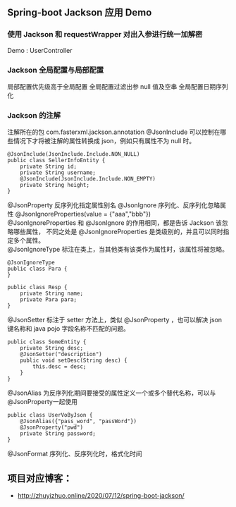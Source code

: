 ## Spring-boot Jackson 应用 Demo 

### 使用 Jackson 和 requestWrapper 对出入参进行统一加解密
Demo : UserController

### Jackson 全局配置与局部配置
局部配置优先级高于全局配置 
全局配置过滤出参 null 值及空串
全局配置日期序列化

### Jackson 的注解
注解所在的包 com.fasterxml.jackson.annotation
@JsonInclude
可以控制在哪些情况下才将被注解的属性转换成 json，例如只有属性不为 null 时。
```
@JsonInclude(JsonInclude.Include.NON_NULL)
public class SellerInfoEntity {
    private String id;
    private String username;
    @JsonInclude(JsonInclude.Include.NON_EMPTY)
    private String height;
}
```
@JsonProperty 反序列化指定属性别名
@JsonIgnore 序列化、反序列化忽略属性
@JsonIgnoreProperties(value = {"aaa","bbb"})  
    @JsonIgnoreProperties 和 @JsonIgnore 的作用相同，都是告诉 Jackson 该忽略哪些属性，
    不同之处是 @JsonIgnoreProperties 是类级别的，并且可以同时指定多个属性。                                                               
@JsonIgnoreType 标注在类上，当其他类有该类作为属性时，该属性将被忽略。
```
@JsonIgnoreType
public class Para {
}

public class Resp {
    private String name;
    private Para para;
}
```
@JsonSetter 标注于 setter 方法上，类似 @JsonProperty ，也可以解决 json 键名称和 java pojo 字段名称不匹配的问题。
```
public class SomeEntity {
    private String desc;
    @JsonSetter("description")
    public void setDesc(String desc) {
        this.desc = desc;
    }
}
```
@JsonAlias 为反序列化期间要接受的属性定义一个或多个替代名称，可以与@JsonProperty一起使用
```
public class UserVoByJson {
    @JsonAlias({"pass_word", "passWord"})
    @JsonProperty("pwd")
    private String password;
}
```
@JsonFormat 序列化、反序列化时，格式化时间

## 项目对应博客：

- http://zhuyizhuo.online/2020/07/12/spring-boot-jackson/

